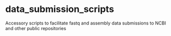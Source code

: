 # data_submission_scripts
Accessory scripts to facilitate fastq and assembly data submissions to NCBI and other public repositories
